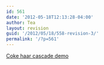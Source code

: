 ```yaml
---
id: 561
date: '2012-05-18T12:13:28-04:00'
author: Tea
layout: revision
guid: '/2012/05/18/558-revision-3/'
permalink: '/?p=561'
---
```


[Coke haar cascade demo](http://www.youtube.com/watch?v=1DTg3YzDA2g&feature=plcp)
